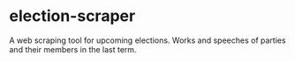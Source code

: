 # election-scraper
 A web scraping tool for upcoming elections. Works and speeches of parties and their members in the last term.
